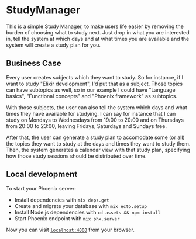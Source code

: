 # StudyManager

This is a simple Study Manager, to make users life easier by removing the burden
of choosing what to study next. Just drop in what you are interested in,
tell the system at which days and at what times you are available and the system
will create a study plan for you.

## Business Case

Every user creates subjects which they want to study. So for instance, if I want
to study "Elixir development", I'd put that as a subject. Those topics can have
subtopics as well, so in our example I could have "Language basics",
"Functional concepts" and "Phoenix framework" as subtopics.

With those subjects, the user can also tell the system which days and what times
they have available for studying. I can say for instance that I can study on
Mondays to Wednesdays from 19:00 to 20:00 and on Thursdays from 20:00 to 23:00,
leaving Fridays, Saturdays and Sundays free.

After that, the user can generate a study plan to accomodate some (or all) the
topics they want to study at the days and times they want to study them. Then,
the system generates a calendar view with that study plan, specifying how those
study sessions should be distributed over time.

## Local development

To start your Phoenix server:

- Install dependencies with `mix deps.get`
- Create and migrate your database with `mix ecto.setup`
- Install Node.js dependencies with `cd assets && npm install`
- Start Phoenix endpoint with `mix phx.server`

Now you can visit [`localhost:4000`](http://localhost:4000) from your browser.
